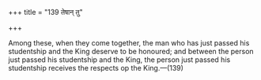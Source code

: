 +++
title = "139 तेषान् तु"

+++

Among these, when they come together, the man who has just passed his studentship and the King deserve to be honoured; and between the person just passed his studentship and the King, the person just passed his studentship receives the respects op the King.—(139)